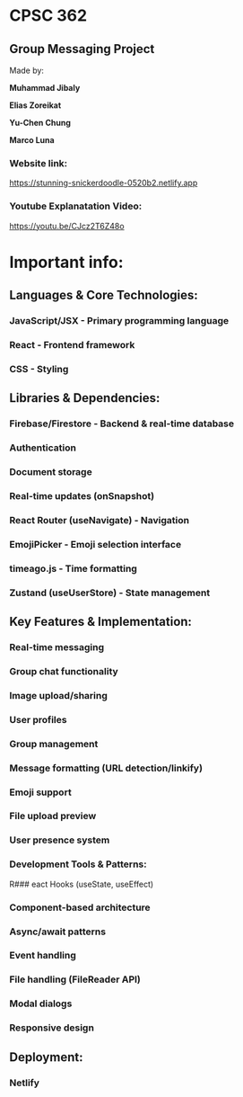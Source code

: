 # CPSC 362


## Group Messaging Project


Made by:

**Muhammad Jibaly**

**Elias Zoreikat**

**Yu-Chen Chung**

**Marco Luna**



### Website link:

https://stunning-snickerdoodle-0520b2.netlify.app

### Youtube Explanatation Video:

https://youtu.be/CJcz2T6Z48o


# Important info:


## Languages & Core Technologies:


### JavaScript/JSX - Primary programming language

### React - Frontend framework

### CSS - Styling


## Libraries & Dependencies:


### Firebase/Firestore - Backend & real-time database

### Authentication

### Document storage

### Real-time updates (onSnapshot)

### React Router (useNavigate) - Navigation

### EmojiPicker - Emoji selection interface

### timeago.js - Time formatting

### Zustand (useUserStore) - State management


## Key Features & Implementation:


### Real-time messaging

### Group chat functionality

### Image upload/sharing

### User profiles

### Group management

### Message formatting (URL detection/linkify)

### Emoji support

### File upload preview

### User presence system

### Development Tools & Patterns:

R### eact Hooks (useState, useEffect)

### Component-based architecture

### Async/await patterns

### Event handling

### File handling (FileReader API)

### Modal dialogs

### Responsive design

## Deployment:

### Netlify
